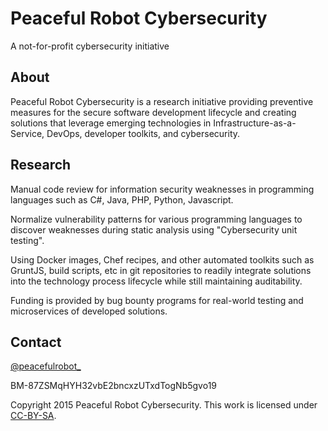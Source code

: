 # Peaceful Robot Cybersecurity

A not-for-profit cybersecurity initiative


## About

Peaceful Robot Cybersecurity is a research initiative providing preventive measures for the secure software development lifecycle and creating solutions that leverage emerging technologies in Infrastructure-as-a-Service, DevOps, developer toolkits, and cybersecurity.


## Research

Manual code review for information security weaknesses in programming languages such as C#, Java, PHP, Python, Javascript.

Normalize vulnerability patterns for various programming languages to discover weaknesses during static analysis using "Cybersecurity unit testing".

Using Docker images, Chef recipes, and other automated toolkits such as GruntJS, build scripts, etc in git repositories to readily integrate solutions into the technology process lifecycle while still maintaining auditability.

Funding is provided by bug bounty programs for real-world testing and microservices of developed solutions.


## Contact
[@peacefulrobot_](https://twitter.com/peacefulrobot_)

BM-87ZSMqHYH32vbE2bncxzUTxdTogNb5gvo19

Copyright 2015 Peaceful Robot Cybersecurity. This work is licensed under <a rel="license" href="http://creativecommons.org/licenses/by-sa/4.0/">CC-BY-SA</a>.